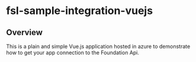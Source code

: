 # fsl-sample-integration-vuejs

## Overview

This is a plain and simple Vue.js application hosted in azure to demonstrate how to get your app connection to the Foundation Api.
